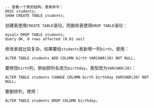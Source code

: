 

```mysql
-- 查看一个表的结构，使用命令：
DESC students;
SHOW CREATE TABLE students;
```

创建表使用`CREATE TABLE`语句，而删除表使用`DROP TABLE`语句：

```mysql
mysql> DROP TABLE students;
Query OK, 0 rows affected (0.01 sec)
```

修改表就比较复杂。如果要给`students`表新增一列`birth`，使用：

```mysql
ALTER TABLE students ADD COLUMN birth VARCHAR(10) NOT NULL;
```

要修改`birth`列，例如把列名改为`birthday`，类型改为`VARCHAR(20)`：

```mysql
ALTER TABLE students CHANGE COLUMN birth birthday VARCHAR(20) NOT NULL;
```

要删除列，使用：

```mysql
ALTER TABLE students DROP COLUMN birthday;
```

